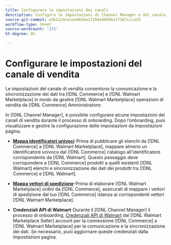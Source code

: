 ```yaml
---
title: Configurare le impostazioni dei canali
description: Configura le impostazioni di Channel Manager e del canale di vendita per l'autenticazione, mappa gli attributi del catalogo e i vettori di spedizione necessari per coordinare le operazioni di vendita tra [!DNL Commerce] e [!DNL Walmart Marketplace].
source-git-commit: e3b12c9ce1ad4b5be17284e98956a773d7ccca24
workflow-type: tm+mt
source-wordcount: '172'
ht-degree: 0%

---
```



# Configurare le impostazioni del canale di vendita

Le impostazioni del canale di vendita consentono la comunicazione e la sincronizzazione dei dati tra [!DNL Commerce] e [!DNL Walmart Marketplace] in modo da gestire [!DNL Walmart Marketplace] operazioni di vendita da [!DNL Commerce] Amministratore:

In [!DNL Channel Manager], è possibile configurare alcune impostazioni dei canali di vendita durante il processo di onboarding. Dopo l’onboarding, puoi visualizzare e gestire la configurazione delle impostazioni da *Impostazioni* pagina.

* **[Mappa identificatori univoci](map-catalog-attributes.md)**-Prima di pubblicare gli elenchi da [!DNL Commerce] a [!DNL Walmart Marketplace], mappare almeno un identificatore univoco dal [!DNL Commerce] catalogo all&#39;identificatore corrispondente da [!DNL Walmart]. Questo passaggio deve corrispondere a [!DNL Commerce] prodotti a quelli esistenti [!DNL Walmart] elenchi e sincronizzazione dei dati dei prodotti tra [!DNL Commerce] e [!DNL Walmart].

* **[Mappa vettori di spedizione](map-shipping-carriers.md)**-Prima di elaborare [!DNL Walmart Marketplace] ordini da [!DNL Commerce], assicurati di mappare i vettori di spedizione dal tuo [!DNL Commerce] istanza ai corrispondenti vettori [!DNL Walmart Marketplace].

* **Credenziali API di Walmart**-Durante il [!DNL Channel Manager] il processo di onboarding, [Credenziali API di Walmart](walmart-prerequisites.md#generate-a-walmart-marketplace-production-api-key) dal [!DNL Walmart Marketplace Seller] account per la connessione [!DNL Commerce] a [!DNL Walmart Marketplace] per la comunicazione e la sincronizzazione dei dati. Se necessario, puoi aggiornare queste credenziali dalla *Impostazioni* pagina.
